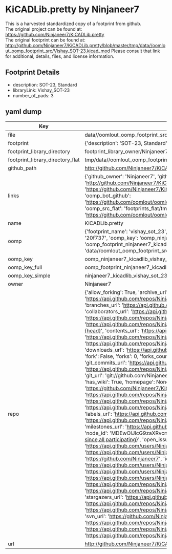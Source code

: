 # KiCADLib.pretty by Ninjaneer7  
This is a harvested standardized copy of a footprint from github.  
The original project can be found at:  
https://github.com/Ninjaneer7/KiCADLib.pretty  
The original footprint can be found at:
http://github.com/Ninjaneer7/KiCADLib.pretty/blob/master/tmp/data//oomlout_oomp_footprint_src/Vishay_SOT-23.kicad_mod
Please consult that link for additional, details, files, and license information.  
## Footprint Details
* description: SOT-23, Standard  
* libraryLink: Vishay_SOT-23  
* number_of_pads: 3  
## yaml dump  
| Key | Value |  
| --- | --- |  
| file | data//oomlout_oomp_footprint_src/KiCADLib.pretty/Vishay_SOT-23.kicad_mod |  
| footprint | {'description': 'SOT-23, Standard', 'libraryLink': 'Vishay_SOT-23', 'number_of_pads': 3} |  
| footprint_library_directory | footprint_library_owner/Ninjaneer7_KiCADLib.pretty |  
| footprint_library_directory_flat | tmp/data//oomlout_oomp_footprint_src/footprints_flat/ninjaneer7_kicadlib_vishay_sot_23/working |  
| github_path | http://github.com/Ninjaneer7/KiCADLib.pretty/blob/master/tmp/data//oomlout_oomp_footprint_src/Vishay_SOT-23.kicad_mod |  
| links | {'github_owner': 'Ninjaneer7', 'github_repo_name': 'KiCADLib.pretty', 'github_src': 'http://github.com/Ninjaneer7/KiCADLib.pretty/blob/master/tmp/data//oomlout_oomp_footprint_src/Vishay_SOT-23.kicad_mod', 'github_src_repo': 'https://github.com/Ninjaneer7/KiCADLib.pretty', 'oomp_bot': 'tmp/data//oomlout_oomp_footprint_src/footprints/ninjaneer7_kicadlib_vishay_sot_23/working', 'oomp_bot_github': 'https://github.com/oomlout/oomlout_oomp_footprint_bot/tree/main/tmp/data//oomlout_oomp_footprint_src/footprints/ninjaneer7_kicadlib_vishay_sot_23/working', 'oomp_src_flat': 'footprints_flat/tmp/data//oomlout_oomp_footprint_src/footprints_flat/ninjaneer7_kicadlib_vishay_sot_23/working', 'oomp_src_flat_github': 'https://github.com/oomlout/oomlout_oomp_footprint_src/tree/main/tmp/data//oomlout_oomp_footprint_src/footprints_flat/ninjaneer7_kicadlib_vishay_sot_23/working'} |  
| name | KiCADLib.pretty |  
| oomp | {'footprint_name': 'vishay_sot_23', 'library_name': 'kicadlib', 'md5': '20f7374d74b9d2f60141bac6f83e4a76', 'md5_10': '20f7374d74', 'md5_5': '20f73', 'md5_6': '20f737', 'oomp_key': 'oomp_ninjaneer7_kicadlib_vishay_sot_23', 'oomp_key_extra': 'oomp_footprint_ninjaneer7_kicadlib_vishay_sot_23', 'oomp_key_full': 'oomp_footprint_ninjaneer7_kicadlib_vishay_sot_23_20f737', 'oomp_key_simple': 'ninjaneer7_kicadlib_vishay_sot_23', 'original_filename': 'data//oomlout_oomp_footprint_src/KiCADLib.pretty/Vishay_SOT-23.kicad_mod', 'owner_name': 'ninjaneer7'} |  
| oomp_key | oomp_ninjaneer7_kicadlib_vishay_sot_23 |  
| oomp_key_full | oomp_footprint_ninjaneer7_kicadlib_vishay_sot_23 |  
| oomp_key_simple | ninjaneer7_kicadlib_vishay_sot_23 |  
| owner | Ninjaneer7 |  
| repo | {'allow_forking': True, 'archive_url': 'https://api.github.com/repos/Ninjaneer7/KiCADLib.pretty/{archive_format}{/ref}', 'archived': False, 'assignees_url': 'https://api.github.com/repos/Ninjaneer7/KiCADLib.pretty/assignees{/user}', 'blobs_url': 'https://api.github.com/repos/Ninjaneer7/KiCADLib.pretty/git/blobs{/sha}', 'branches_url': 'https://api.github.com/repos/Ninjaneer7/KiCADLib.pretty/branches{/branch}', 'clone_url': 'https://github.com/Ninjaneer7/KiCADLib.pretty.git', 'collaborators_url': 'https://api.github.com/repos/Ninjaneer7/KiCADLib.pretty/collaborators{/collaborator}', 'comments_url': 'https://api.github.com/repos/Ninjaneer7/KiCADLib.pretty/comments{/number}', 'commits_url': 'https://api.github.com/repos/Ninjaneer7/KiCADLib.pretty/commits{/sha}', 'compare_url': 'https://api.github.com/repos/Ninjaneer7/KiCADLib.pretty/compare/{base}...{head}', 'contents_url': 'https://api.github.com/repos/Ninjaneer7/KiCADLib.pretty/contents/{+path}', 'contributors_url': 'https://api.github.com/repos/Ninjaneer7/KiCADLib.pretty/contributors', 'created_at': '2016-09-15T06:10:43Z', 'default_branch': 'master', 'deployments_url': 'https://api.github.com/repos/Ninjaneer7/KiCADLib.pretty/deployments', 'description': 'Contains Eschema parts and Footprint Modules', 'disabled': False, 'downloads_url': 'https://api.github.com/repos/Ninjaneer7/KiCADLib.pretty/downloads', 'events_url': 'https://api.github.com/repos/Ninjaneer7/KiCADLib.pretty/events', 'fork': False, 'forks': 0, 'forks_count': 0, 'forks_url': 'https://api.github.com/repos/Ninjaneer7/KiCADLib.pretty/forks', 'full_name': 'Ninjaneer7/KiCADLib.pretty', 'git_commits_url': 'https://api.github.com/repos/Ninjaneer7/KiCADLib.pretty/git/commits{/sha}', 'git_refs_url': 'https://api.github.com/repos/Ninjaneer7/KiCADLib.pretty/git/refs{/sha}', 'git_tags_url': 'https://api.github.com/repos/Ninjaneer7/KiCADLib.pretty/git/tags{/sha}', 'git_url': 'git://github.com/Ninjaneer7/KiCADLib.pretty.git', 'has_discussions': False, 'has_downloads': True, 'has_issues': True, 'has_pages': False, 'has_projects': True, 'has_wiki': True, 'homepage': None, 'hooks_url': 'https://api.github.com/repos/Ninjaneer7/KiCADLib.pretty/hooks', 'html_url': 'https://github.com/Ninjaneer7/KiCADLib.pretty', 'id': 68270752, 'is_template': False, 'issue_comment_url': 'https://api.github.com/repos/Ninjaneer7/KiCADLib.pretty/issues/comments{/number}', 'issue_events_url': 'https://api.github.com/repos/Ninjaneer7/KiCADLib.pretty/issues/events{/number}', 'issues_url': 'https://api.github.com/repos/Ninjaneer7/KiCADLib.pretty/issues{/number}', 'keys_url': 'https://api.github.com/repos/Ninjaneer7/KiCADLib.pretty/keys{/key_id}', 'labels_url': 'https://api.github.com/repos/Ninjaneer7/KiCADLib.pretty/labels{/name}', 'language': None, 'languages_url': 'https://api.github.com/repos/Ninjaneer7/KiCADLib.pretty/languages', 'license': None, 'merges_url': 'https://api.github.com/repos/Ninjaneer7/KiCADLib.pretty/merges', 'milestones_url': 'https://api.github.com/repos/Ninjaneer7/KiCADLib.pretty/milestones{/number}', 'mirror_url': None, 'name': 'KiCADLib.pretty', 'network_count': 0, 'node_id': 'MDEwOlJlcG9zaXRvcnk2ODI3MDc1Mg==', 'notifications_url': 'https://api.github.com/repos/Ninjaneer7/KiCADLib.pretty/notifications{?since,all,participating}', 'open_issues': 0, 'open_issues_count': 0, 'owner': {'avatar_url': 'https://avatars.githubusercontent.com/u/22210695?v=4', 'events_url': 'https://api.github.com/users/Ninjaneer7/events{/privacy}', 'followers_url': 'https://api.github.com/users/Ninjaneer7/followers', 'following_url': 'https://api.github.com/users/Ninjaneer7/following{/other_user}', 'gists_url': 'https://api.github.com/users/Ninjaneer7/gists{/gist_id}', 'gravatar_id': '', 'html_url': 'https://github.com/Ninjaneer7', 'id': 22210695, 'login': 'Ninjaneer7', 'node_id': 'MDQ6VXNlcjIyMjEwNjk1', 'organizations_url': 'https://api.github.com/users/Ninjaneer7/orgs', 'received_events_url': 'https://api.github.com/users/Ninjaneer7/received_events', 'repos_url': 'https://api.github.com/users/Ninjaneer7/repos', 'site_admin': False, 'starred_url': 'https://api.github.com/users/Ninjaneer7/starred{/owner}{/repo}', 'subscriptions_url': 'https://api.github.com/users/Ninjaneer7/subscriptions', 'type': 'User', 'url': 'https://api.github.com/users/Ninjaneer7'}, 'private': False, 'pulls_url': 'https://api.github.com/repos/Ninjaneer7/KiCADLib.pretty/pulls{/number}', 'pushed_at': '2016-09-24T00:50:46Z', 'releases_url': 'https://api.github.com/repos/Ninjaneer7/KiCADLib.pretty/releases{/id}', 'size': 11, 'ssh_url': 'git@github.com:Ninjaneer7/KiCADLib.pretty.git', 'stargazers_count': 0, 'stargazers_url': 'https://api.github.com/repos/Ninjaneer7/KiCADLib.pretty/stargazers', 'statuses_url': 'https://api.github.com/repos/Ninjaneer7/KiCADLib.pretty/statuses/{sha}', 'subscribers_count': 0, 'subscribers_url': 'https://api.github.com/repos/Ninjaneer7/KiCADLib.pretty/subscribers', 'subscription_url': 'https://api.github.com/repos/Ninjaneer7/KiCADLib.pretty/subscription', 'svn_url': 'https://github.com/Ninjaneer7/KiCADLib.pretty', 'tags_url': 'https://api.github.com/repos/Ninjaneer7/KiCADLib.pretty/tags', 'teams_url': 'https://api.github.com/repos/Ninjaneer7/KiCADLib.pretty/teams', 'temp_clone_token': None, 'topics': [], 'trees_url': 'https://api.github.com/repos/Ninjaneer7/KiCADLib.pretty/git/trees{/sha}', 'updated_at': '2016-09-18T03:05:20Z', 'url': 'https://api.github.com/repos/Ninjaneer7/KiCADLib.pretty', 'visibility': 'public', 'watchers': 0, 'watchers_count': 0, 'web_commit_signoff_required': False} |  
| url | http://github.com/Ninjaneer7/KiCADLib.pretty |  

